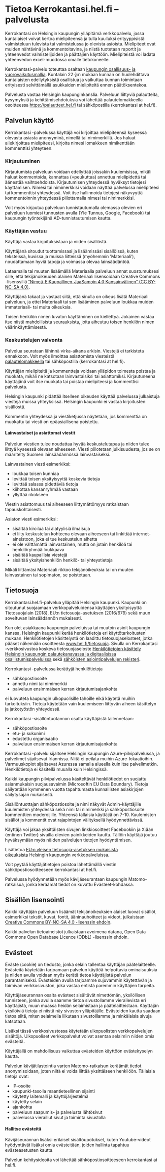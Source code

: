 # Tietoa Kerrokantasi.hel.fi –palvelusta

<p class="lead">Kerrokantasi on Helsingin kaupungin ylläpitämä verkkopalvelu, jossa kuntalaiset voivat kertoa mielipiteensä ja tulla kuulluksi erityyppisistä valmisteluun tulevista tai valmistelussa jo olevista asioista. Mielipiteet ovat muiden nähtävinä ja kommentoitavina, ja niistä tuotetaan raportit ja yhteenvedot valmistelijoiden ja päättäjien käyttöön. Mielipiteistä voi ladata yhteenvedon excel-muodossa omalle tietokoneelle.
</p>

Kerrokantasi-palvelu toteuttaa osaltaan [kaupungin osallisuus- ja vuorovaikutusmallia](https://osallistu.hel.fi). Kuntalain 22 §:n mukaan kunnan on huolehdittava kuntalaisten edellytyksistä osallistua ja vaikuttaa kunnan toimintaan erityisesti selvittämällä asukkaiden mielipiteitä ennen päätöksentekoa.

Palvelusta vastaa Helsingin kaupunginkanslia. Palveluun liittyviä palautteita, kysymyksiä ja kehittämisehdotuksia voi lähettää palautelomakkeella osoitteessa https://palautteet.hel.fi tai sähköpostilla (kerrokantasi at hel.fi).

## Palvelun käyttö

Kerrokantasi -palvelussa käyttäjä voi kirjoittaa mielipiteensä kyseessä olevasta asiasta anonyyminä, nimellä tai nimimerkillä. Jos haluat allekirjoittaa mielipiteesi, kirjoita nimesi lomakkeen nimikenttään kommenttisi yhteyteen.

### Kirjautuminen

Kirjautumista palveluun voidaan edellyttää joissakin kuulemisissa, mikäli haluat kommentoida, kannattaa (=peukuttaa) annettua mielipidettä tai äänestää vaihtoehdoista. Kirjautumisen yhteydessä hyväksyt tietojesi käyttämisen. Nimesi tai nimimerkkisi voidaan näyttää palvelussa mielipiteesi tai kommenttisi yhteydessä. Voit itse hallinnoida tietojesi näkyvyyttä kommentoinnin yhteydessä piilottamalla nimesi tai nimimerkkisi.

Voit myös kirjautua palveluun tunnistautumalla olemassa olevien eri palveluun luomiesi tunnusten avulla (Yle Tunnus, Google, Facebook) tai kaupungin työntekijänä AD-tunnistautumisen kautta. 

### Käyttäjän vastuu

Käyttäjä vastaa kirjoituksistaan ja niiden sisällöstä.

Käyttäjänä sitoudut tuottamissasi ja lisäämissäsi sisällöissä, kuten teksteissä, kuvissa ja muissa liitteissä (myöhemmin ’Materiaali’), noudattamaan hyviä tapoja ja voimassa olevaa lainsäädäntöä.

Lataamalla tai muuten lisäämällä Materiaalia palveluun annat suostumuksesi sille, että tekijänoikeuden alainen Materiaali lisensoidaan Creative Commons –lisenssillä [”Nimeä-EiKaupallinen-JaaSamoin 4.0 Kansainvälinen” (CC BY-NC-SA 4.0)](https://creativecommons.org/licenses/by-nc-sa/4.0/deed.fi). 

Käyttäjänä takaat ja vastaat siitä, että sinulla on oikeus lisätä Materiaali palveluun, ja ettei Materiaali tai sen lisääminen palveluun loukkaa muiden immateriaali- tai muita oikeuksia.

Toisen henkilön nimen luvaton käyttäminen on kiellettyä. Jokainen vastaa itse niistä mahdollisista seurauksista, joita aiheutuu toisen henkilön nimen väärinkäyttämisestä.  

### Keskustelujen valvonta

Palvelua seurataan lähinnä virka-aikana arkisin. Viestejä ei tarkisteta ennakkoon. Voit myös ilmoittaa asiattomista viesteistä [palautelomakkeella](https://palautteet.hel.fi) tai sähköpostilla (kerrokantasi at hel.fi).

Käyttäjän mielipiteitä ja kommentteja voidaan ylläpidon toimesta poistaa ja muokata, mikäli ne katsotaan lainvastaisiksi tai asiattomiksi. Kirjautuneena käyttäjänä voit itse muokata tai poistaa mielipiteesi ja kommenttisi palvelusta. 

Helsingin kaupunki pidättää itselleen oikeuden käyttää palvelussa julkaistuja viestejä muissa yhteyksissä. Helsingin kaupunki ei vastaa kirjoitusten sisällöstä.

Kommentin yhteydessä ja viestiketjussa näytetään, jos kommenttia on muokattu tai viesti on epäasiallisena poistettu.

#### Lainvastaiset ja asiattomat viestit
Palvelun viestien tulee noudattaa hyvää keskustelutapaa ja niiden tulee liittyä kyseessä olevaan aiheeseen. Viesti piilotetaan julkisuudesta, jos se on määritelty Suomen lainsäädännössä lainvastaiseksi.

Lainvastainen viesti esimerkiksi:
* loukkaa toisen kunniaa
* levittää toisen yksityisyyttä koskevia tietoja
* levittää salassa pidettäviä tietoja
* kiihottaa kansanryhmää vastaan
* yllyttää rikokseen

Viestin asiattomuus tai aiheeseen liittymättömyys ratkaistaan tapauskohtaisesti.

Asiaton viesti esimerkiksi:
* sisältää kiroilua tai alatyylisiä ilmaisuja
* ei liity keskustelun kohteena olevaan aiheeseen tai linkittää internet-aineistoon, joka ei tue keskustelun aihetta
* ei ole välttämättä lainvastainen, mutta on jotain henkilöä tai henkilöryhmää loukkaava
* sisältää kaupallisia viestejä
* sisältää yksityishenkilön henkilö- tai yhteystietoja

Mikäli liittämäsi Materiaali rikkoo tekijänoikeuksia tai on muuten lainvastainen tai sopimaton, se poistetaan.

## Tietosuoja

Kerrokantasi.hel.fi-palvelua ylläpitää Helsingin kaupunki. Kaupunki on sitoutunut suojaamaan verkkopalveluidensa käyttäjien yksityisyyttä Tietosuojalain (2018), EU:n tietosuoja-asetuksen (2016/679) sekä muun soveltuvan lainsäädännön mukaisesti.

Kun olet asiakkaana kaupungin palveluissa tai muutoin asioit kaupungin kanssa, Helsingin kaupunki kerää henkilötietoja eri käyttötarkoitusten mukaan. Henkilötietojen käsittelystä on laadittu tietosuojaselosteet, jotka pääset näkemään osoitteesta www.hel.fi/tietosuoja. Sivulla on Kerrokantasi -verkkosivustoa koskeva tietosuojaseloste [Henkilötietojen käsittely Helsingin kaupungin palautekanavassa ja digitaalisissa osallistumispalveluissa](https://www.hel.fi/static/liitteet-2019/Kaupunginkanslia/Rekisteriselosteet/Keha/Osallisuuden%20ja%20palautteiden%20rekisteri.pdf) sekä [sähköisten asiointipalvelujen rekisteri](https://www.hel.fi/static/liitteet-2019/Kaupunginkanslia/Rekisteriselosteet/Keha/Sahkoisten%20asiointipalveluiden%20rekisteri.pdf).

Kerrokantasi -palvelussa kerättyjä henkilötietoja 
* sähköpostiosoite 
* annettu nimi tai nimimerkki
* palveluun ensimmäisen kerran kirjautumisajankohta

ei luovuteta kaupungin ulkopuolisille tahoille eikä käytetä muihin tarkoituksiin. Tietoja käytetään vain kuulemiseen liittyvän aiheen käsittelyn ja jatkotyöstön yhteydessä.

Kerrokantasi -sisällöntuotannon osalta käyttäjästä tallennetaan:
* sähköpostiosoite
* etu- ja sukunimi
* edustettu organisaatio
* palveluun ensimmäisen kerran kirjautumisajankohta

Kerrokantasi -palvelu sijaitsee Helsingin kaupungin Azure-pilvipalvelussa, ja palvelimet sijaitsevat Irlannissa. Niitä ei peilata muihin Azure-lokaatioihin. Varmuuskopiot sijaitsevat Azuressa samalla alueella kuin itse palvelimetkin. Henkilötietoja ei käsitellä muualla kuin Helsingissä.

Kaikki kaupungin pilvipalvelussa käsiteltävät henkilötiedot on suojattu asianmukaisin suojausavaimin (Microsoftin EU Data Boundary). Tietoja säilytetään kymmenen vuotta tapahtumasta kunnallisten asiakirjojen säilytysajan mukaisesti.

Sisällöntuottajan sähköpostiosoite ja nimi näkyvät Admin-käyttäjille kuulemisten yhteydessä sekä nimi tai nimimerkki ja sähköpostiosoite kommenttien moderoijille. Yhteensä tällaisia käyttäjiä on 7-10. Kuulemisten sisällöt ja kommentit ovat rajapintojen välityksellä hyödynnettävissä.

Käyttäjä voi jakaa yksittäisten sivujen linkkiosoitteet Facebookiin ja X:ään (entinen Twitter) sivuilla olevien painikkeiden kautta. Tällöin käyttäjä joutuu hyväksymään myös näiden palvelujen tietojen hyödyntämisen.

Lisätietoa [EU:n yleisen tietosuoja-asetuksen mukaisista oikeuksista](https://www.hel.fi/fi/paatoksenteko-ja-hallinto/tietoa-helsingista/tietosuoja-ja-tiedonhallinta/tietosuoja/rekisteroidyn-oikeudet-ja-niiden) Helsingin kaupungin verkkopalveluissa.

Voit pyytää käyttäjätietojen poistoa lähettämällä viestin sähköpostiosoitteeseen kerrokantasi at hel.fi.

Palvelussa hyödynnetään myös kävijäseurantaan kaupungin Matomo-ratkaisua, jonka keräämät tiedot on kuvattu Evästeet-kohdassa.

## Sisällön lisensointi

Kaikki käyttäjän palveluun lisäämät tekijänoikeuksien alaiset luovat sisällöt, esimerkiksi tekstit, kuvat, fontit, ääninauhoitteet ja videot, julkaistaan [Creative Commons BY-NC-SA 4.0 -lisenssin ehdoin](https://creativecommons.org/licenses/by-nc-sa/4.0/deed.fi).

Kaikki palvelun tietoaineistot julkaistaan avoimena datana, Open Data Commons Open Database Licence (ODbL) -lisenssin ehdoin.

## Evästeet
Eväste (cookie) on tiedosto, jonka selain tallentaa käyttäjän päätelaitteelle. Evästeitä käytetään tarjoamaan palvelun käyttöä helpottavia ominaisuuksia ja niiden avulla voidaan myös kerätä tietoa käyttäjistä palvelun parantamiseksi. Evästeiden avulla tarjoamme sujuvammin käytettävän ja toimivan verkkosivuston, joka vastaa entistä paremmin käyttäjien tarpeita.

Käyttäjäseurannan osalta evästeet sisältävät nimettömän, yksilöllisen tunnisteen, jonka avulla saamme tietoa sivustollamme vierailevista eri käyttäjistä, muun muassa heidän selaimistaan ja päätelaitteistaan. Käyttäjän yksilöiviä tietoja ei niistä näy sivuston ylläpitäjille. Evästeiden kautta saadaan tietoa siitä, miten selaimella liikutaan sivustoillamme ja minkälaisia sivuja katsotaan.

Lisäksi tässä verkkosivustossa käytetään ulkopuolisten verkkopalvelujen sisältöjä. Ulkopuoliset verkkopalvelut voivat asentaa selaimiin niiden omia evästeitä.

Käyttäjällä on mahdollisuus vaikuttaa evästeiden käyttöön evästekyselyn kautta. 

Palvelun kävijätilastointia varten Matomo-ratkaisun keräämät tiedot anonymisoidaan, joten niitä ei voida liittää yksittäiseen henkilöön. Tällaisia tietoja ovat:

* IP-osoite
* kaupunki-tasolla maantieteellinen sijainti
* käytetty laitemalli ja käyttöjärjestelmä
* käytetty selain
* ajankohta
* palveluun saapumis- ja palvelusta lähtösivut
* palvelussa vieraillut sivut ja toiminta sivustolla

#### Hallitse evästeitä

Kävijäseurannan lisäksi erilaiset sisältöupotukset, kuten Youtube-videot hyödyntävät lisäksi omia evästeitään, joiden hallinta tapahtuu evästeasetusten kautta.

Palvelun kehitysideoita voi lähettää sähköpostiosoitteeseen kerrokantasi at hel.fi.
